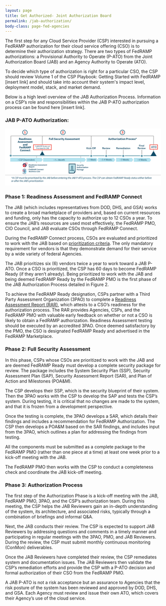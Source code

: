 ```yaml
---
layout: page
title: Get Authorized- Joint Authorization Board
permalink: /jab-authorization/
body-class: page-fed-agencies
---
```



The first step for any Cloud Service Provider (CSP) interested in pursuing a FedRAMP authorization for their cloud service offering (CSO) is to determine their authorization strategy. There are two types of FedRAMP authorizations: a Provisional Authority to Operate (P-ATO) from the Joint Authorization Board (JAB) and an Agency Authority to Operate (ATO).

To decide which type of authorization is right for a particular CSO, the CSP should review Volume 1 of the CSP Playbook: Getting Started with FedRAMP [insert link] and should take into account their system's impact level, deployment model, stack, and market demand.

Below is a high level overview of the JAB Authorization Process. Information on a CSP’s role and responsibilities within the JAB P-ATO authorization process can be found here [insert link].  

### JAB P-ATO Authorization:

![image alt text](../assets/img/ato-auth.png)

### Phase 1: Readiness Assessment and FedRAMP Connect

The JAB (which includes representatives from DOD, DHS, and GSA) works to create a broad marketplace of providers and, based on current resources and funding, only has the capacity to authorize up to 12 CSOs a year. To ensure the JAB’s resources are used most effectively, the FedRAMP PMO, CIO Council, and JAB evaluate CSOs through FedRAMP Connect.

During the FedRAMP Connect process, CSOs are evaluated and prioritized to work with the JAB based on [prioritization criteria](https://s3.amazonaws.com/sitesusa/wp-content/uploads/sites/482/2016/06/JAB-Prioritization-Guidance2.pdf). The only mandatory requirement for vendors is that they demonstrate demand for their service by a wide variety of federal Agencies.

The JAB prioritizes six (6) vendors twice a year to work toward a JAB P-ATO. Once a CSO is prioritized, the CSP has 60 days to become FedRAMP Ready (if they aren’t already). Being prioritized to work with the JAB and being deemed FedRAMP Ready by the FedRAMP PMO is the first phase of the JAB Authorization Process detailed in Figure 2. 

To achieve the FedRAMP Ready designation, CSPs partner with a Third Party Assessment Organization (3PAO) to complete a [Readiness Assessment Report (RAR)](https://s3.amazonaws.com/sitesusa/wp-content/uploads/sites/482/2016/11/FedRAMP-Readiness-Assessment-Report-Template_102116-3.docx), which attests to a CSO’s readiness for the authorization process. The RAR provides Agencies, CSPs, and the FedRAMP PMO with valuable early feedback on whether or not a CSO is likely to obtain a FedRAMP authorization. Readiness Assessment testing should be executed by an accredited 3PAO. Once deemed satisfactory by the PMO, the CSO is designated FedRAMP Ready and advertised in the FedRAMP Marketplace.

### Phase 2: Full Security Assessment

In this phase, CSPs whose CSOs are prioritized to work with the JAB and are deemed FedRAMP Ready must develop a complete security package for review. The package includes the System Security Plan (SSP), Security Assessment Plan (SAP), Security Assessment Report (SAR), and Plan of Action and Milestones (POA&M).

The CSP develops their SSP, which is the security blueprint of their system. Then the 3PAO works with the CSP to develop the SAP and tests the CSP’s system. During testing, it is critical that no changes are made to the system, and that it is frozen from a development perspective. 

Once the testing is complete, the 3PAO develops a SAR, which details their findings and includes a recommendation for FedRAMP Authorization. The CSP then develops a POA&M based on the SAR findings, and includes input from the 3PAO, which outlines a plan for addressing the findings from testing.

All the components must be submitted as a complete package to the FedRAMP PMO (rather than one piece at a time) at least one week prior to a kick-off meeting with the JAB.

The FedRAMP PMO then works with the CSP to conduct a completeness check and coordinate the JAB kick-off meeting. 

### Phase 3: Authorization Process

The first step of the Authorization Phase is a kick-off meeting with the JAB, FedRAMP PMO, 3PAO, and the CSP’s authorization team. During this meeting, the CSP helps the JAB Reviewers gain an in-depth understanding of the system, its architecture, and associated risks, typically through a combination of briefings and informal Q&A.

Next, the JAB conducts their review. The CSP is expected to support JAB Reviewers by addressing questions and comments in a timely manner and participating in regular meetings with the 3PAO, PMO, and JAB Reviewers. During the review, the CSP must submit monthly continuous monitoring (ConMon) deliverables. 

Once the JAB Reviewers have completed their review, the CSP remediates system and documentation issues. The JAB Reviewers then validate the CSP’s remediation efforts and provide the CSP with a P-ATO decision and formal authorization of their CSO from the FedRAMP PMO.

A JAB P-ATO is not a risk acceptance but an assurance to Agencies that the risk posture of the system has been reviewed and approved by DOD, DHS, and GSA. Each Agency must review and issue their own ATO, which covers their Agency’s use of the cloud service.


